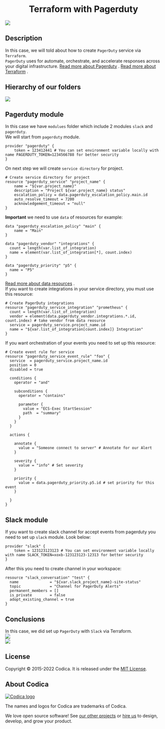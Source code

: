 <h1 align="center">Terraform with Pagerduty</h1>

![](terraform-pagerduty-logo.png)

## Description 
In this case, we will told about how to create `PagerDuty` service via `Terraform`.  
`PagerDuty` uses for automate, orchestrate, and accelerate responses across your digital infrastructure.
[Read more about Pagerduty](https://support.pagerduty.com) . 
[Read more about Terraform](https://www.terraform.io) . 

## Hierarchy of our folders  
![](hierarchy.png) <br>
## Pagerduty module
In this case we have `modulues` folder which include 2 modules `slack` and `pagerduty`.  
We will start from `pagerduty` module.  
```hcl
provider "pagerduty" {
    token = 123412441 # You can set environment variable locally with name PAGERDUTY_TOKEN=1234566788 for better security
}
```
On next step we will create `service directory` for project.  
```hcl
# Create service directory for project 
resource "pagerduty_service" "project_name" {
    name = "${var.project_name}"
    description = "Project ${var.project_name} status"
    escalation_policy = data.pagerduty_escalation_policy.main.id
    auto_resolve_timeout = 7200
    acknowledgement_timeout = "null"
}
```
**Important** we need to use `data` of resources for example:  
```hcl
data "pagerduty_escalation_policy" "main" {
    name = "Main"
}

data "pagerduty_vendor" "integrations" {
  count = length(var.list_of_integration)
  name = element(var.list_of_integration[*], count.index)
}

data "pagerduty_priority" "p5" {
  name = "P5"
}
```
[Read more about data resources](https://registry.terraform.io/providers/PagerDuty/pagerduty/latest/docs) .<br>
If you want to create integrations in your service directory, you must use this resource:<br>
```hcl
# Create PagerDuty integrations
resource "pagerduty_service_integration" "prometheus" {
  count = length(var.list_of_integration)
  vendor = element(data.pagerduty_vendor.integrations.*.id, count.index) # take vendor from data reosurce 
  service = pagerduty_service.project_name.id
  name = "${var.list_of_integration[count.index]} Integration"
}
```
If you want orchestration of your events you need to set up this resource:  
```hcl
# Create event rule for service
resource "pagerduty_service_event_rule" "foo" {
  service  = pagerduty_service.project_name.id
  position = 0
  disabled = true

  conditions {
    operator = "and"

    subconditions {
      operator = "contains"

      parameter {
        value = "ECS-Exec StartSession"
        path  = "summary"
      }
    }
  }

  actions {

    annotate {
      value = "Someone connect to server" # Annotate for our Alert
    }

    severity {
      value = "info" # Set severity
    }

    priority {
      value = data.pagerduty_priority.p5.id # set priority for this event
    }

  }
}
```
## Slack module
If you want to create slack channel for accept events from pagerduty you need to set up `slack` module. Look below:<br>
```hcl
provider "slack" {
    token = 123123123123 # You can set environment variable locally with name SLACK_TOKEN=xoxb-123123123-12313 for better security
}
```
After this you need to create channel in your workspace:<br>
```hcl
resource "slack_conversation" "test" {
  name              = "${var.slack_project_name}-site-status"
  topic             = "Channel for PagerDuty Alerts"
  permanent_members = []
  is_private        = false
  adopt_existing_channel = true
}
```
## Conclusions
In this case, we did set up `PagerDuty` with `Slack` via Terraform.<br>
![](final-pic1.png)<br>
![](final-pic2.png)<br>
## License
Copyright © 2015-2022 Codica. It is released under the [MIT License](https://opensource.org/licenses/MIT).<br>

## About Codica

[![Codica logo](https://www.codica.com/assets/images/logo/logo.svg)](https://www.codica.com) <br>

The names and logos for Codica are trademarks of Codica.<br>

We love open source software! See [our other projects](https://github.com/codica2) or [hire us](https://www.codica.com/) to design, develop, and grow your product.<br>